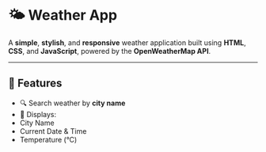 #  🌤️ Weather App
A **simple**, **stylish**, and **responsive** weather application built using **HTML**, **CSS**, and **JavaScript**, powered by the **OpenWeatherMap API**.

---
## 🚀 Features
- 🔍 Search weather by **city name**
- 📍 Displays:
- City Name
- Current  Date & Time
- Temperature (°C)
